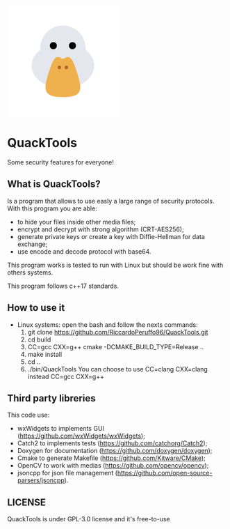 <a id="top"></a>
![QuackTools logo](data/media/duck.png)

# QuackTools

Some security features for everyone!

## What is QuackTools?

Is a program that allows to use easly a large range of security protocols.
With this program you are able:
 * to hide your files inside other media files;
 * encrypt and decrypt with strong algorithm (CRT-AES256);
 * generate private keys or create a key with Diffie-Hellman for data exchange;
 * use encode and decode protocol with base64.

This program works is tested to run with Linux but should be work fine with
others systems.

This program follows c++17 standards.

## How to use it

 * Linux systems: open the bash and follow the nexts commands:
   1. git clone https://github.com/RiccardoPeruffo96/QuackTools.git
   2. cd build
   3. CC=gcc CXX=g++ cmake -DCMAKE_BUILD_TYPE=Release ..
   4. make install
   5. cd ..
   6. ./bin/QuackTools
You can choose to use CC=clang CXX=clang instead CC=gcc CXX=g++

## Third party libreries

This code use:
 * wxWidgets to implements GUI (https://github.com/wxWidgets/wxWidgets);
 * Catch2 to implements tests (https://github.com/catchorg/Catch2);
 * Doxygen for documentation (https://github.com/doxygen/doxygen);
 * Cmake to generate Makefile (https://github.com/Kitware/CMake);
 * OpenCV to work with medias (https://github.com/opencv/opencv);
 * jsoncpp for json file management (https://github.com/open-source-parsers/jsoncpp).

## LICENSE

QuackTools is under GPL-3.0 license and it's free-to-use
